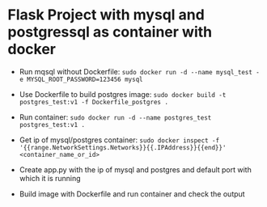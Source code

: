 # Flask Project with mysql and postgressql as container with docker

* Run mqsql without Dockerfile:
	`sudo docker run -d --name mysql_test -e MYSQL_ROOT_PASSWORD=123456 mysql`

* Use Dockerfile to build postgres image:
	`sudo docker build -t postgres_test:v1 -f Dockerfile_postgres .`

* Run container:
	`sudo docker run -d --name postgres_test postgres_test:v1 .`

* Get ip of mysql/postgres container:
	`sudo docker inspect -f '{{range.NetworkSettings.Networks}}{{.IPAddress}}{{end}}' <container_name_or_id>`

* Create app.py with the ip of mysql and postgres and default port with which it is running
* Build image with Dockerfile and run container and check the output 